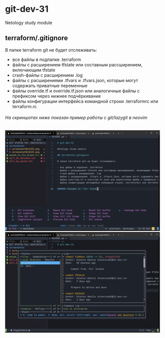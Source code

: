 # git-dev-31

Netology study module

## terraform/.gitignore

В папке terraform git не будет отслеживать:

- все файлы в подпапке .terraform
- файлы с расширением tfstate или составным рассширением, включающим tfstate
- crash-файлы с расширением .log
- файлы с расширениями .tfvars и .tfvars.json, которые могут содержать приватные переменные
- файлы override.tf и override.tf.json или аналогичные файлы с префиксом через нижнее подчёркивание
- файлы конфигурации интерфейса командной строки .terraformrc или terraform.rc

###### На скриншотах ниже показан пример работы с git/lazygit в neovim

![nvim git](screenshots/screenshot041922.png)
![nvim lazygit](screenshots/screenshot042632.png)
